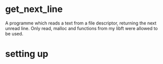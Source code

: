 # get_next_line

A programme which reads a text from a file descriptor, returning the next unread line.  Only read, malloc and functions from my libft were allowed to be used.

# setting up

